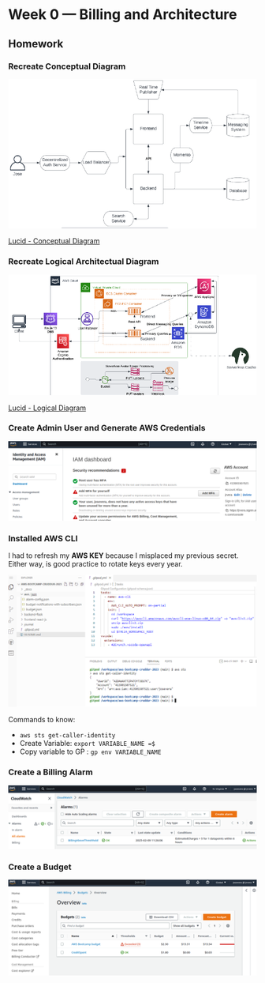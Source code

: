 # Week 0 — Billing and Architecture

## Homework

### Recreate Conceptual Diagram
![Creating Conceptual Diagram](assets/conceptualdiagram.png)

[Lucid - Conceptual Diagram](https://lucid.app/lucidchart/9326cca6-4e99-42b3-9d3b-8ad8952a33d2/edit?invitationId=inv_52d9efb9-98c0-4f5b-8751-f3cb60fe7a4d)


### Recreate Logical Architectual Diagram

![Creating Logical Diagram](assets/LogicalDiagram.png)

[Lucid - Logical Diagram](https://lucid.app/lucidchart/6e93adb2-2967-42d5-8cfb-a7100ef63d38/edit?invitationId=inv_a6d5e712-ede7-4ea1-896e-f229d1fa9268)

### Create Admin User and Generate AWS Credentials

![IAM dashboard](assets/IAMDashboard.png)

### Installed AWS CLI

I had to refresh my **AWS KEY** because I misplaced my previous secret. Either way, is good practice to rotate keys every year.

![AWS CLI Installed](assets/AWS-CLI-Build.png)

Commands to know:
* `aws sts get-caller-identity`
* Create Variable: `export VARIABLE_NAME =$`
* Copy variable to GP : `gp env VARIABLE_NAME`


### Create a Billing Alarm

![BillingAlarm](assets/Alarms.png)

### Create a Budget

![Budgets](assets/Budgets.png)
